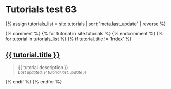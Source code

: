 ---
---
# Tutorials test 63

<p>
  {% assign tutorials_list = site.tutorials | sort:"meta.last_update" | reverse %}
</p>

{% comment %} {% for tutorial in site.tutorials %} {% endcomment %}
{% for tutorial in tutorials_list %}
{% if tutorial.title != 'Index' %}
  <div>
    <h2>
      <a href="{{ tutorial.url }}">{{ tutorial.title }}</a>
    </h2>
  </div>
  <blockquote>
    <div>
      {{ tutorial.description }}
    </div>
    <div>
      <small>
        <i>Last updated: {{ tutorial.last_update }}</i>
      </small>
    </div>
  </blockquote>
{% endif %}
{% endfor %}
